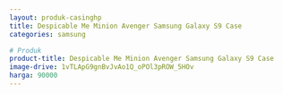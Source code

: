 ```yaml
---
layout: produk-casinghp
title: Despicable Me Minion Avenger Samsung Galaxy S9 Case
categories: samsung

# Produk
product-title: Despicable Me Minion Avenger Samsung Galaxy S9 Case
image-drive: 1vTLApG9gnBvJvAo1Q_oPOl3pROW_5HOv
harga: 90000
---
```

